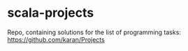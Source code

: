 # scala-projects
Repo, containing solutions for the list of programming tasks: https://github.com/karan/Projects
